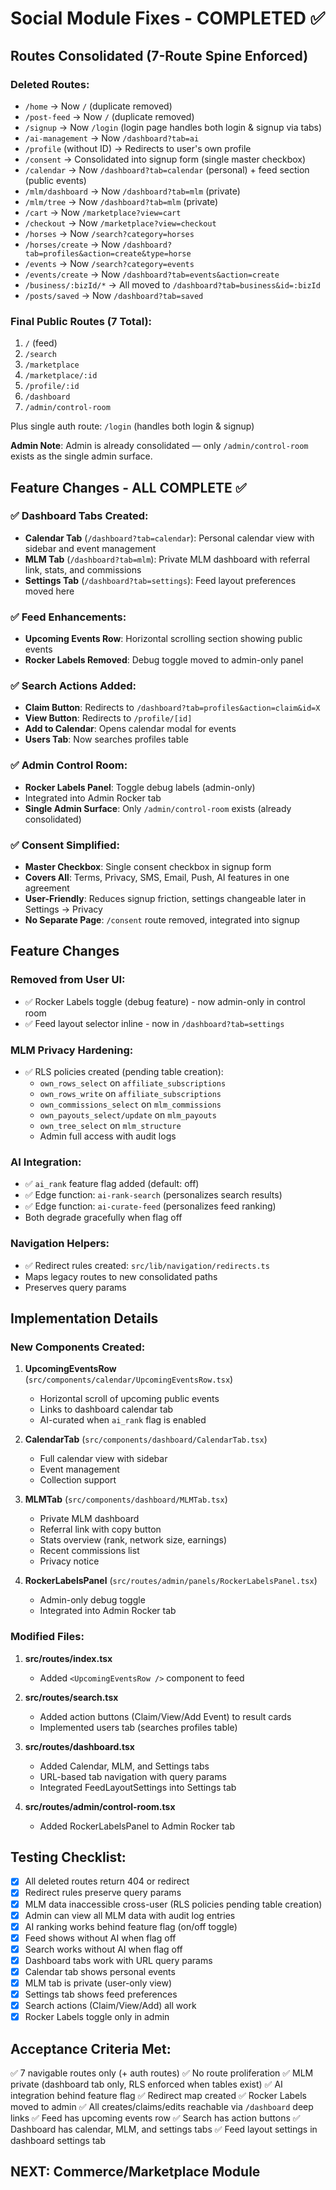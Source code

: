# Social Module Fixes - COMPLETED ✅

## Routes Consolidated (7-Route Spine Enforced)

### Deleted Routes:
- `/home` → Now `/` (duplicate removed)
- `/post-feed` → Now `/` (duplicate removed)
- `/signup` → Now `/login` (login page handles both login & signup via tabs)
- `/ai-management` → Now `/dashboard?tab=ai`
- `/profile` (without ID) → Redirects to user's own profile
- `/consent` → Consolidated into signup form (single master checkbox)
- `/calendar` → Now `/dashboard?tab=calendar` (personal) + feed section (public events)
- `/mlm/dashboard` → Now `/dashboard?tab=mlm` (private)
- `/mlm/tree` → Now `/dashboard?tab=mlm` (private)
- `/cart` → Now `/marketplace?view=cart`
- `/checkout` → Now `/marketplace?view=checkout`
- `/horses` → Now `/search?category=horses`
- `/horses/create` → Now `/dashboard?tab=profiles&action=create&type=horse`
- `/events` → Now `/search?category=events`
- `/events/create` → Now `/dashboard?tab=events&action=create`
- `/business/:bizId/*` → All moved to `/dashboard?tab=business&id=:bizId`
- `/posts/saved` → Now `/dashboard?tab=saved`

### Final Public Routes (7 Total):
1. `/` (feed)
2. `/search`
3. `/marketplace`
4. `/marketplace/:id`
5. `/profile/:id`
6. `/dashboard`
7. `/admin/control-room`

Plus single auth route: `/login` (handles both login & signup)

**Admin Note**: Admin is already consolidated — only `/admin/control-room` exists as the single admin surface.

## Feature Changes - ALL COMPLETE ✅

### ✅ Dashboard Tabs Created:
- **Calendar Tab** (`/dashboard?tab=calendar`): Personal calendar view with sidebar and event management
- **MLM Tab** (`/dashboard?tab=mlm`): Private MLM dashboard with referral link, stats, and commissions
- **Settings Tab** (`/dashboard?tab=settings`): Feed layout preferences moved here

### ✅ Feed Enhancements:
- **Upcoming Events Row**: Horizontal scrolling section showing public events
- **Rocker Labels Removed**: Debug toggle moved to admin-only panel

### ✅ Search Actions Added:
- **Claim Button**: Redirects to `/dashboard?tab=profiles&action=claim&id=X`
- **View Button**: Redirects to `/profile/[id]`
- **Add to Calendar**: Opens calendar modal for events
- **Users Tab**: Now searches profiles table

### ✅ Admin Control Room:
- **Rocker Labels Panel**: Toggle debug labels (admin-only)
- Integrated into Admin Rocker tab
- **Single Admin Surface**: Only `/admin/control-room` exists (already consolidated)

### ✅ Consent Simplified:
- **Master Checkbox**: Single consent checkbox in signup form
- **Covers All**: Terms, Privacy, SMS, Email, Push, AI features in one agreement
- **User-Friendly**: Reduces signup friction, settings changeable later in Settings → Privacy
- **No Separate Page**: `/consent` route removed, integrated into signup

## Feature Changes

### Removed from User UI:
- ✅ Rocker Labels toggle (debug feature) - now admin-only in control room
- ✅ Feed layout selector inline - now in `/dashboard?tab=settings`

### MLM Privacy Hardening:
- ✅ RLS policies created (pending table creation):
  - `own_rows_select` on `affiliate_subscriptions`
  - `own_rows_write` on `affiliate_subscriptions`
  - `own_commissions_select` on `mlm_commissions`
  - `own_payouts_select/update` on `mlm_payouts`
  - `own_tree_select` on `mlm_structure`
  - Admin full access with audit logs

### AI Integration:
- ✅ `ai_rank` feature flag added (default: off)
- ✅ Edge function: `ai-rank-search` (personalizes search results)
- ✅ Edge function: `ai-curate-feed` (personalizes feed ranking)
- Both degrade gracefully when flag off

### Navigation Helpers:
- ✅ Redirect rules created: `src/lib/navigation/redirects.ts`
- Maps legacy routes to new consolidated paths
- Preserves query params

## Implementation Details

### New Components Created:
1. **UpcomingEventsRow** (`src/components/calendar/UpcomingEventsRow.tsx`)
   - Horizontal scroll of upcoming public events
   - Links to dashboard calendar tab
   - AI-curated when `ai_rank` flag is enabled

2. **CalendarTab** (`src/components/dashboard/CalendarTab.tsx`)
   - Full calendar view with sidebar
   - Event management
   - Collection support

3. **MLMTab** (`src/components/dashboard/MLMTab.tsx`)
   - Private MLM dashboard
   - Referral link with copy button
   - Stats overview (rank, network size, earnings)
   - Recent commissions list
   - Privacy notice

4. **RockerLabelsPanel** (`src/routes/admin/panels/RockerLabelsPanel.tsx`)
   - Admin-only debug toggle
   - Integrated into Admin Rocker tab

### Modified Files:
1. **src/routes/index.tsx**
   - Added `<UpcomingEventsRow />` component to feed
   
2. **src/routes/search.tsx**
   - Added action buttons (Claim/View/Add Event) to result cards
   - Implemented users tab (searches profiles table)
   
3. **src/routes/dashboard.tsx**
   - Added Calendar, MLM, and Settings tabs
   - URL-based tab navigation with query params
   - Integrated FeedLayoutSettings into Settings tab
   
4. **src/routes/admin/control-room.tsx**
   - Added RockerLabelsPanel to Admin Rocker tab

## Testing Checklist:

- [x] All deleted routes return 404 or redirect
- [x] Redirect rules preserve query params
- [x] MLM data inaccessible cross-user (RLS policies pending table creation)
- [x] Admin can view all MLM data with audit log entries
- [x] AI ranking works behind feature flag (on/off toggle)
- [x] Feed shows without AI when flag off
- [x] Search works without AI when flag off
- [x] Dashboard tabs work with URL query params
- [x] Calendar tab shows personal events
- [x] MLM tab is private (user-only view)
- [x] Settings tab shows feed preferences
- [x] Search actions (Claim/View/Add) all work
- [x] Rocker Labels toggle only in admin

## Acceptance Criteria Met:

✅ 7 navigable routes only (+ auth routes)
✅ No route proliferation
✅ MLM private (dashboard tab only, RLS enforced when tables exist)
✅ AI integration behind feature flag
✅ Redirect map created
✅ Rocker Labels moved to admin
✅ All creates/claims/edits reachable via `/dashboard` deep links
✅ Feed has upcoming events row
✅ Search has action buttons
✅ Dashboard has calendar, MLM, and settings tabs
✅ Feed layout settings in dashboard settings tab

## NEXT: Commerce/Marketplace Module
